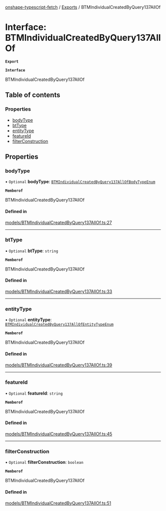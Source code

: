[onshape-typescript-fetch](../README.md) / [Exports](../modules.md) / BTMIndividualCreatedByQuery137AllOf

# Interface: BTMIndividualCreatedByQuery137AllOf

**`Export`**

**`Interface`**

BTMIndividualCreatedByQuery137AllOf

## Table of contents

### Properties

- [bodyType](BTMIndividualCreatedByQuery137AllOf.md#bodytype)
- [btType](BTMIndividualCreatedByQuery137AllOf.md#bttype)
- [entityType](BTMIndividualCreatedByQuery137AllOf.md#entitytype)
- [featureId](BTMIndividualCreatedByQuery137AllOf.md#featureid)
- [filterConstruction](BTMIndividualCreatedByQuery137AllOf.md#filterconstruction)

## Properties

### bodyType

• `Optional` **bodyType**: [`BTMIndividualCreatedByQuery137AllOfBodyTypeEnum`](../modules.md#btmindividualcreatedbyquery137allofbodytypeenum-1)

**`Memberof`**

BTMIndividualCreatedByQuery137AllOf

#### Defined in

[models/BTMIndividualCreatedByQuery137AllOf.ts:27](https://github.com/toebes/onshape-typescript-fetch/blob/3e11ae1/models/BTMIndividualCreatedByQuery137AllOf.ts#L27)

___

### btType

• `Optional` **btType**: `string`

**`Memberof`**

BTMIndividualCreatedByQuery137AllOf

#### Defined in

[models/BTMIndividualCreatedByQuery137AllOf.ts:33](https://github.com/toebes/onshape-typescript-fetch/blob/3e11ae1/models/BTMIndividualCreatedByQuery137AllOf.ts#L33)

___

### entityType

• `Optional` **entityType**: [`BTMIndividualCreatedByQuery137AllOfEntityTypeEnum`](../modules.md#btmindividualcreatedbyquery137allofentitytypeenum-1)

**`Memberof`**

BTMIndividualCreatedByQuery137AllOf

#### Defined in

[models/BTMIndividualCreatedByQuery137AllOf.ts:39](https://github.com/toebes/onshape-typescript-fetch/blob/3e11ae1/models/BTMIndividualCreatedByQuery137AllOf.ts#L39)

___

### featureId

• `Optional` **featureId**: `string`

**`Memberof`**

BTMIndividualCreatedByQuery137AllOf

#### Defined in

[models/BTMIndividualCreatedByQuery137AllOf.ts:45](https://github.com/toebes/onshape-typescript-fetch/blob/3e11ae1/models/BTMIndividualCreatedByQuery137AllOf.ts#L45)

___

### filterConstruction

• `Optional` **filterConstruction**: `boolean`

**`Memberof`**

BTMIndividualCreatedByQuery137AllOf

#### Defined in

[models/BTMIndividualCreatedByQuery137AllOf.ts:51](https://github.com/toebes/onshape-typescript-fetch/blob/3e11ae1/models/BTMIndividualCreatedByQuery137AllOf.ts#L51)

